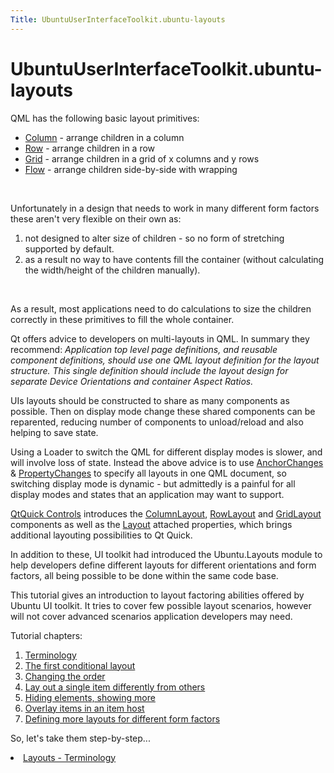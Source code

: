 ```yaml
---
Title: UbuntuUserInterfaceToolkit.ubuntu-layouts
---
```


# UbuntuUserInterfaceToolkit.ubuntu-layouts

<span class="subtitle"></span>
<!-- $$$ubuntu-layouts.html-description -->
<p>QML has the following basic layout primitives:</p>
<ul>
<li><a href="https://qt-project.org/doc/qt-5.0/qtquick/qml-qtquick2-column.html">Column</a> - arrange children in a column</li>
<li><a href="https://qt-project.org/doc/qt-5.0/qtquick/qml-qtquick2-row.html">Row</a> - arrange children in a row</li>
<li><a href="https://qt-project.org/doc/qt-5.0/qtquick/qml-qtquick2-grid.html">Grid</a> - arrange children in a grid of x columns and y rows</li>
<li><a href="https://qt-project.org/doc/qt-5.0/qtquick/qml-qtquick2-flow.html">Flow</a> - arrange children side-by-side with wrapping</li>
</ul>
<br>
<p>Unfortunately in a design that needs to work in many different form factors these aren't very flexible on their own as:</p>
<ol class="1">
<li>not designed to alter size of children - so no form of stretching supported by default.</li>
<li>as a result no way to have contents fill the container (without calculating the width/height of the children manually).</li>
</ol>
<br>
<p>As a result, most applications need to do calculations to size the children correctly in these primitives to fill the whole container.</p>
<p>Qt offers advice to developers on multi-layouts in QML. In summary they recommend: <i>Application top level page definitions, and reusable component definitions, should use one QML layout definition for the layout structure. This single definition should include the layout design for separate Device Orientations and container Aspect Ratios.</i></p>
<p>UIs layouts should be constructed to share as many components as possible. Then on display mode change these shared components can be reparented, reducing number of components to unload/reload and also helping to save state.</p>
<p>Using a Loader to switch the QML for different display modes is slower, and will involve loss of state. Instead the above advice is to use <a href="../sdk-14.10/QtQuick.AnchorChanges.md">AnchorChanges</a> &amp; <a href="../sdk-14.10/QtQuick.PropertyChanges.md">PropertyChanges</a> to specify all layouts in one QML document, so switching display mode is dynamic - but admittedly is a painful for all display modes and states that an application may want to support.</p>
<p><a href="http://doc-snapshot.qt-project.org/qt5-stable/qtquicklayouts/qmlmodule-qtquick-layouts1-qtquick-layouts-1-0.html">QtQuick Controls</a> introduces the <a href="http://doc-snapshot.qt-project.org/qt5-stable/qtquicklayouts/qml-qtquick-layouts1-columnlayout.html">ColumnLayout</a>, <a href="http://doc-snapshot.qt-project.org/qt5-stable/qtquicklayouts/qml-qtquick-layouts1-rowlayout.html">RowLayout</a> and <a href="http://doc-snapshot.qt-project.org/qt5-stable/qtquicklayouts/qml-qtquick-layouts1-gridlayout.html">GridLayout</a> components as well as the <a href="http://doc-snapshot.qt-project.org/qt5-stable/qtquicklayouts/qml-qtquick-layouts1-layout.html">Layout</a> attached properties, which brings additional layouting possibilities to Qt Quick.</p>
<p>In addition to these, UI toolkit had introduced the Ubuntu.Layouts module to help developers define different layouts for different orientations and form factors, all being possible to be done within the same code base.</p>
<p>This tutorial gives an introduction to layout factoring abilities offered by Ubuntu UI toolkit. It tries to cover few possible layout scenarios, however will not cover advanced scenarios application developers may need.</p>
<p>Tutorial chapters:</p>
<ol class="1">
<li><a href="UbuntuUserInterfaceToolkit.ubuntu-layouts1.md">Terminology</a></li>
<li><a href="UbuntuUserInterfaceToolkit.ubuntu-layouts2.md">The first conditional layout</a></li>
<li><a href="UbuntuUserInterfaceToolkit.ubuntu-layouts3.md">Changing the order</a></li>
<li><a href="UbuntuUserInterfaceToolkit.ubuntu-layouts4.md">Lay out a single item differently from others</a></li>
<li><a href="UbuntuUserInterfaceToolkit.ubuntu-layouts5.md">Hiding elements, showing more</a></li>
<li><a href="UbuntuUserInterfaceToolkit.ubuntu-layouts6.md">Overlay items in an item host</a></li>
<li><a href="UbuntuUserInterfaceToolkit.ubuntu-layouts7.md">Defining more layouts for different form factors</a></li>
</ol>
<p>So, let's take them step-by-step..&#x2e;</p>
<!-- @@@ubuntu-layouts.html -->
<p class="naviNextPrevious footerNavi">
<li><a class="nextPage" href="UbuntuUserInterfaceToolkit.ubuntu-layouts1.md">Layouts - Terminology</a></li>
</p>
